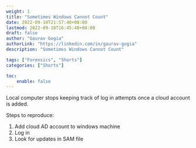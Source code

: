```yaml
---
weight: 1
title: "Sometimes Windows Cannot Count"
date: 2022-09-10T21:57:40+08:00
lastmod: 2022-09-10T16:45:40+08:00
draft: false
author: "Gaurav Gogia"
authorLink: "https://linkedin.com/in/gaurav-gogia"
description: "Sometimes Windows Cannot Count"

tags: ["Forensics", "Shorts"]
categories: ["Shorts"]

toc:
    enable: false
---
```


Local computer stops keeping track of log in attempts once a cloud account is added.

Steps to reproduce:
1. Add cloud AD account to windows machine
2. Log in
3. Look for updates in SAM file